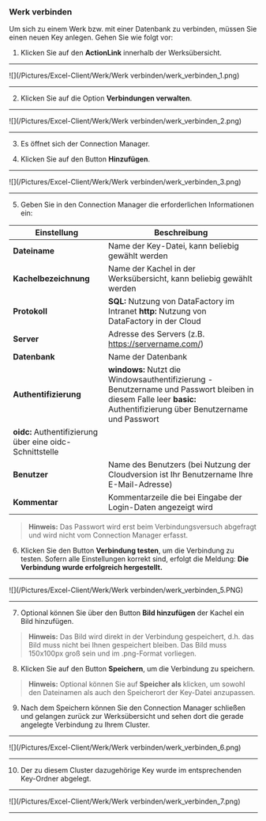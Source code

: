 ### Werk verbinden

Um sich zu einem Werk bzw. mit einer Datenbank zu verbinden, müssen Sie einen neuen Key anlegen. Gehen Sie wie folgt vor:

1) Klicken Sie auf den **ActionLink** innerhalb der Werksübersicht.  

---
![](/Pictures/Excel-Client/Werk/Werk verbinden/werk_verbinden_1.png)

---

2) Klicken Sie auf die Option **Verbindungen verwalten**.

---
![](/Pictures/Excel-Client/Werk/Werk verbinden/werk_verbinden_2.png)

---

3) Es öffnet sich der Connection Manager.

4) Klicken Sie auf den Button **Hinzufügen**.

---
![](/Pictures/Excel-Client/Werk/Werk verbinden/werk_verbinden_3.png)

---

5) Geben Sie in den Connection Manager die erforderlichen Informationen ein:

|Einstellung|Beschreibung|
| - | - |
|**Dateiname**|Name der Key-Datei, kann beliebig gewählt werden|
|**Kachelbezeichnung**|Name der Kachel in der Werksübersicht, kann beliebig gewählt werden|
|**Protokoll**|**SQL:** Nutzung von DataFactory im Intranet **http:** Nutzung von DataFactory in der Cloud|
|**Server**|Adresse des Servers (z.B. https://servername.com/)|
|**Datenbank**|Name der Datenbank|
|**Authentifizierung**|**windows:** Nutzt die Windowsauthentifizierung - Benutzername und Passwort bleiben in diesem Falle leer **basic:** Authentifizierung über Benutzername und Passwort
**oidc:** Authentifizierung über eine oidc-Schnittstelle|
|**Benutzer**|Name des Benutzers (bei Nutzung der Cloudversion ist Ihr Benutzername Ihre E-Mail-Adresse)|
|**Kommentar**|Kommentarzeile die bei Eingabe der Login-Daten angezeigt wird|

>**Hinweis:** Das Passwort wird erst beim Verbindungsversuch abgefragt und wird nicht vom Connection Manager erfasst.

<!---

---
![](/Pictures/Excel-Client/Werk/Werk verbinden/werk_verbinden_4.PNG)

---

-->

6) Klicken Sie den Button **Verbindung testen**, um die Verbindung zu testen. Sofern alle Einstellungen korrekt sind, erfolgt die Meldung: **Die Verbindung wurde erfolgreich hergestellt.**  

---
![](/Pictures/Excel-Client/Werk/Werk verbinden/werk_verbinden_5.PNG)

---

7) Optional können Sie über den Button **Bild hinzufügen** der Kachel ein Bild hinzufügen.  

> **Hinweis:** Das Bild wird direkt in der Verbindung gespeichert, d.h. das Bild muss nicht bei Ihnen gespeichert bleiben. Das Bild muss 150x100px groß sein und im .png-Format vorliegen.  

8) Klicken Sie auf den Button **Speichern**, um die Verbindung zu speichern.

>**Hinweis:** Optional können Sie auf **Speicher als** klicken, um sowohl den Dateinamen als auch den Speicherort der Key-Datei anzupassen.

9) Nach dem Speichern können Sie den Connection Manager schließen und gelangen zurück zur Werksübersicht und sehen dort die gerade angelegte Verbindung zu Ihrem Cluster.  

---
![](/Pictures/Excel-Client/Werk/Werk verbinden/werk_verbinden_6.png)

---

10) Der zu diesem Cluster dazugehörige Key wurde im entsprechenden Key-Ordner abgelegt.

---
![](/Pictures/Excel-Client/Werk/Werk verbinden/werk_verbinden_7.png)

---
